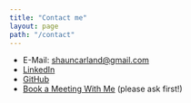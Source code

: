 ```yaml
---
title: "Contact me"
layout: page
path: "/contact"
---
```


- E-Mail: shauncarland@gmail.com
- [LinkedIn](http://www.linkedin.com/in/shauncarland)
- [GitHub](http://www.github.com/shaunlawrencecarland)
- [Book a Meeting With Me](http://calendly.com/shauncarland) (please ask first!)
